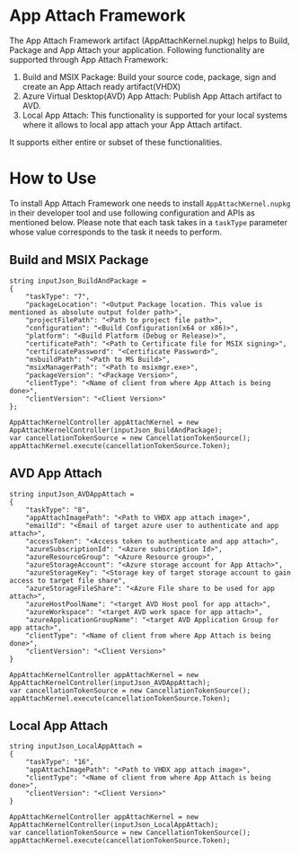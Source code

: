 # App Attach Framework
The App Attach Framework artifact (AppAttachKernel.nupkg) helps to Build, Package and App Attach your application. Following functionality are supported through App Attach Framework:
1. Build and MSIX Package: Build your source code, package, sign and create an App Attach ready artifact(VHDX)
2. Azure Virtual Desktop(AVD) App Attach: Publish App Attach artifact to AVD.
3. Local App Attach: This functionality is supported for your local systems where it allows to local app attach your App Attach artifact.

It supports either entire or subset of these functionalities.

# How to Use
To install App Attach Framework one needs to install `AppAttachKernel.nupkg` in their developer tool and use following configuration and APIs as mentioned below. Please note that each task takes in a `taskType` parameter whose value corresponds to the task it needs to perform.

## Build and MSIX Package
``` json5
string inputJson_BuildAndPackage = 
{
	"taskType": "7", 
	"packageLocation": "<Output Package location. This value is mentioned as absolute output folder path>", 
	"projectFilePath": "<Path to project file path>", 
	"configuration": "<Build Configuration(x64 or x86)>", 
	"platform": "<Build Platform (Debug or Release)>", 
	"certificatePath": "<Path to Certificate file for MSIX signing>", 
	"certificatePassword": "<Certificate Password>", 
	"msbuildPath": "<Path to MS Build>", 
	"msixManagerPath": "<Path to msixmgr.exe>", 
	"packageVersion": "<Package Version>",
	"clientType": "<Name of client from where App Attach is being done>",
	"clientVersion": "<Client Version>"
}; 

AppAttachKernelController appAttachKernel = new AppAttachKernelController(inputJson_BuildAndPackage);
var cancellationTokenSource = new CancellationTokenSource();
appAttachKernel.execute(cancellationTokenSource.Token);
```

## AVD App Attach
``` json5
string inputJson_AVDAppAttach = 
{
	"taskType": "8", 
	"appAttachImagePath": "<Path to VHDX app attach image>",
	"emailId": "<Email of target azure user to authenticate and app attach>", 
	"accessToken": "<Access token to authenticate and app attach>", 
	"azureSubscriptionId": "<Azure subscription Id>",
	"azureResourceGroup": "<Azure Resource group>",
	"azureStorageAccount": "<Azure storage account for App Attach>",
	"azureStorageKey": "<Storage key of target storage account to gain access to target file share", 
	"azureStorageFileShare": "<Azure File share to be used for app attach>",
	"azureHostPoolName": "<target AVD Host pool for app attach>",
	"azureWorkspace": "<target AVD work space for app attach>", 
	"azureApplicationGroupName": "<target AVD Application Group for app attach>",
	"clientType": "<Name of client from where App Attach is being done>",
	"clientVersion": "<Client Version>"
}

AppAttachKernelController appAttachKernel = new AppAttachKernelController(inputJson_AVDAppAttach);
var cancellationTokenSource = new CancellationTokenSource();
appAttachKernel.execute(cancellationTokenSource.Token);
```

## Local App Attach
``` json5
string inputJson_LocalAppAttach = 
{
	"taskType": "16", 
	"appAttachImagePath": "<Path to VHDX app attach image>",
	"clientType": "<Name of client from where App Attach is being done>",
	"clientVersion": "<Client Version>"
}

AppAttachKernelController appAttachKernel = new AppAttachKernelController(inputJson_LocalAppAttach);
var cancellationTokenSource = new CancellationTokenSource();
appAttachKernel.execute(cancellationTokenSource.Token);
```